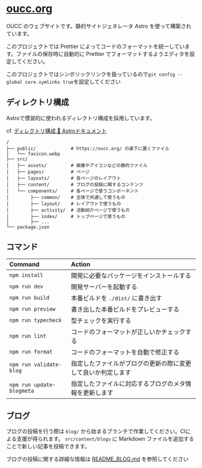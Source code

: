 # [oucc.org](https://oucc.org/)

OUCC のウェブサイトです。静的サイトジェネレータ Astro を使って構築されています。

このプロジェクトでは Prettier によってコードのフォーマットを統一しています。ファイルの保存時に自動的に Prettier でフォーマットするようエディタを設定してください。

このプロジェクトではシンボリックリンクを扱っているので`git config --global core.symlinks true`を設定してください

## ディレクトリ構成

Astroで慣習的に使われるディレクトリ構成を採用しています。

cf. [ディレクトリ構成 🚀 Astroドキュメント](https://docs.astro.build/ja/core-concepts/project-structure/)

```
/
├── public/             # https://oucc.org/ の直下に置くファイル
│   └── favicon.webp
├── src/
│   ├── assets/         # 画像やアイコンなどの静的ファイル
│   ├── pages/          # ページ
│   ├── layouts/        # 各ページのレイアウト
│   ├── content/        # ブログの投稿に関するコンテンツ
│   └── components/     # 各ページで使うコンポーネント
│        ├── common/    # 全体で共通して使うもの
│        ├── layout/    # レイアウトで使うもの
│        ├── activity/  # 活動紹介ページで使うもの
│        ├── index/     # トップページで使うもの
│        ├── ...
└── package.json
```

## コマンド

| Command                   | Action                                                       |
| :------------------------ | :----------------------------------------------------------- |
| `npm install`             | 開発に必要なパッケージをインストールする                     |
| `npm run dev`             | 開発サーバーを起動する                                       |
| `npm run build`           | 本番ビルドを `./dist/` に書き出す                            |
| `npm run preview`         | 書き出した本番ビルドをプレビューする                         |
| `npm run typecheck`       | 型チェックを実行する                                         |
| `npm run lint`            | コードのフォーマットが正しいかチェックする                   |
| `npm run format`          | コードのフォーマットを自動で修正する                         |
| `npm run validate-blog`   | 指定したファイルがブログの更新の際に変更して良いか判定します |
| `npm run update-blogmeta` | 指定したファイルに対応するブログのメタ情報を更新します       |

## ブログ

ブログの投稿を行う際は `blog/` から始まるブランチで作業してください。CIによる支援が得られます。
`src/content/blogs` に Markdown ファイルを追加することで新しい記事を投稿できます。

ブログの投稿に関する詳細な情報は [README_BLOG.md](./README_BLOG.md) を参照してください
